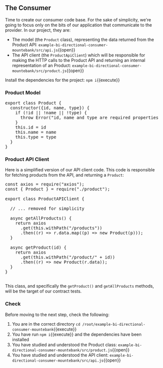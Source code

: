 ## The Consumer

Time to create our consumer code base. For the sake of simplicity, we're going to focus only on the bits of our application that communicate to the provider. In our project, they are:

- The model (the `Product` class), representing the data returned from the Product API: `example-bi-directional-consumer-mountebank/src/api.js`{{open}}
- The API client (the `ProductApiClient`) which will be responsible for making the HTTP calls to the Product API and returning an internal representation of an Product: `example-bi-directional-consumer-mountebank/src/product.js`{{open}}

Install the dependencies for the project: `npm i`{{execute}}

### Product Model

<pre class="file">
export class Product {
  constructor({id, name, type}) {
    if (!id || !name || !type) {
      throw Error("id, name and type are required properties")
    }
    this.id = id
    this.name = name
    this.type = type
  }
}
</pre>

### Product API Client

Here is a simplified version of our API client code. This code is responsible for fetching products from the API, and returning a `Product`:

<pre class="file">
const axios = require("axios");
const { Product } = require("./product");

export class ProductAPIClient {

  // ... removed for simplicity

  async getAllProducts() {
    return axios
      .get(this.withPath("/products"))
      .then((r) => r.data.map((p) => new Product(p)));
  }

  async getProduct(id) {
    return axios
      .get(this.withPath("/product/" + id))
      .then((r) => new Product(r.data));
  }
}

</pre>

This class, and specifically the `getProduct()` and `getAllProducts` methods, will be the target of our contract tests.

### Check

Before moving to the next step, check the following:

1. You are in the correct directory `cd /root/example-bi-directional-consumer-mountebank`{{execute}}
1. You have run `npm i`{{execute}} and the dependencies have been installed
1. You have studied and understood the Product class: `example-bi-directional-consumer-mountebank/src/product.js`{{open}}
1. You have studied and understood the API client: `example-bi-directional-consumer-mountebank/src/api.js`{{open}}
